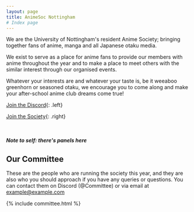 ```yaml
---
layout: page
title: AnimeSoc Nottingham
# Index page
---
```


We are the University of Nottingham's resident Anime Society; bringing together fans of anime, manga and all Japanese otaku media.

We exist to serve as a place for anime fans to provide our members with anime throughout the year and to make a place to meet others with the similar interest through our organised events.

Whatever your interests are and whatever your taste is, be it weeaboo greenhorn or seasoned otaku, we encourage you to come along and make your after-school anime club dreams come true!

[Join the Discord](/discord/){: .left}

[Join the Society](https://su.nottingham.ac.uk/activities/view/anime){: .right}

<br><br>
_**Note to self: there's panels here**_

## Our Committee

These are the people who are running the society this year, and they are also who you should approach if you have any queries or questions. You can contact them on Discord (@Committee) or via email at example@example.com

{% include committee.html %}
